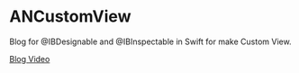 # ANCustomView
Blog for @IBDesignable and @IBInspectable in Swift for make Custom View.

[Blog Video](https://youtu.be/7LyEqvAiz_A)

